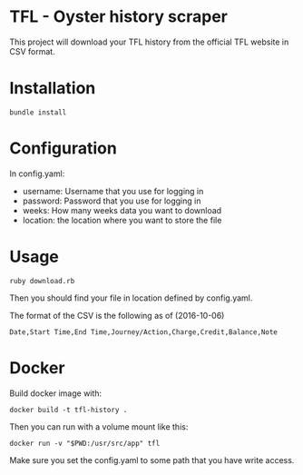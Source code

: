# TFL - Oyster history scraper

This project will download your TFL history from the official TFL website in CSV format.

# Installation

```
bundle install
```

# Configuration

In config.yaml:
* username: Username that you use for logging in
* password: Password that you use for logging in
* weeks: How many weeks data you want to download
* location: the location where you want to store the file

# Usage

```
ruby download.rb
```

Then you should find your file in location defined by config.yaml.

The format of the CSV is the following as of (2016-10-06)
```
Date,Start Time,End Time,Journey/Action,Charge,Credit,Balance,Note
```

# Docker

Build docker image with:
```
docker build -t tfl-history .
```
Then you can run with a volume mount like this:

```
docker run -v "$PWD:/usr/src/app" tfl
```

Make sure you set the config.yaml to some path that you have write access.
